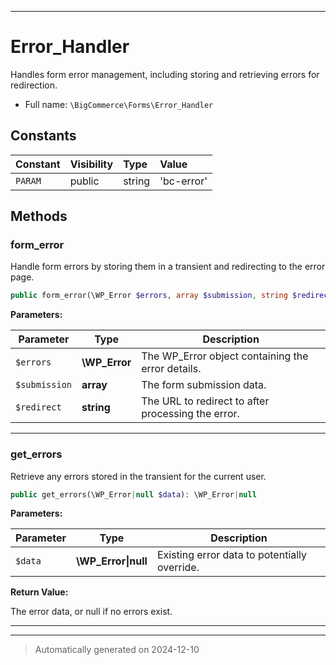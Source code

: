 ***

# Error_Handler

Handles form error management, including storing and retrieving errors for redirection.



* Full name: `\BigCommerce\Forms\Error_Handler`


## Constants

| Constant | Visibility | Type | Value |
|:---------|:-----------|:-----|:------|
|`PARAM`|public|string|&#039;bc-error&#039;|


## Methods


### form_error

Handle form errors by storing them in a transient and redirecting to the error page.

```php
public form_error(\WP_Error $errors, array $submission, string $redirect = &#039;&#039;): void
```








**Parameters:**

| Parameter | Type | Description |
|-----------|------|-------------|
| `$errors` | **\WP_Error** | The WP_Error object containing the error details. |
| `$submission` | **array** | The form submission data. |
| `$redirect` | **string** | The URL to redirect to after processing the error. |





***

### get_errors

Retrieve any errors stored in the transient for the current user.

```php
public get_errors(\WP_Error|null $data): \WP_Error|null
```








**Parameters:**

| Parameter | Type | Description |
|-----------|------|-------------|
| `$data` | **\WP_Error&#124;null** | Existing error data to potentially override. |


**Return Value:**

The error data, or null if no errors exist.




***


***
> Automatically generated on 2024-12-10
